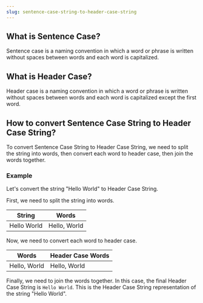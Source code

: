 ```yaml
---
slug: sentence-case-string-to-header-case-string
---
```


## What is Sentence Case?

Sentence case is a naming convention in which a word or phrase is written without spaces between words and each word is capitalized.

## What is Header Case?

Header case is a naming convention in which a word or phrase is written without spaces between words and each word is capitalized except the first word.

## How to convert Sentence Case String to Header Case String?

To convert Sentence Case String to Header Case String, we need to split the string into words, then convert each word to header case, then join the words together.

### Example

Let's convert the string "Hello World" to Header Case String.

First, we need to split the string into words.

| String      | Words        |
| ----------- | ------------ |
| Hello World | Hello, World |

Now, we need to convert each word to header case.

| Words        | Header Case Words |
| ------------ | ----------------- |
| Hello, World | Hello, World      |

Finally, we need to join the words together. In this case, the final Header Case String is `Hello World`. This is the Header Case String representation of the string "Hello World".
